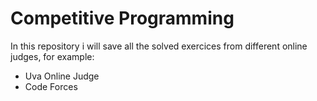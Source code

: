 # Competitive Programming 

In this repository i will save all the solved exercices from different online judges, for example:

- Uva Online Judge
- Code Forces
